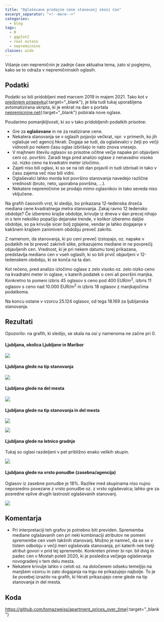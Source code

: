 ```yaml
---
title: "Oglaševane prodajne cene stanovanj skozi čas"
excerpt_separator: "<!--more-->"
categories:
  - blog
tags:
  - R
  - ggplot2
  - real estate
  - nepremicnine
classes: wide
---
```


Višanje cen nepremičnin je zadnje čase aktualna tema, zato si poglejmo,
kako se to odraža v nepremičninskih oglasih.

## Podatki

Podatki so bili pridobljeni med marcem 2019 in majem 2021. Tako kot v
[prejšnjem
prispevku](https://tomazweiss.github.io/blog/oglasevane_cene_stanovanj/){:target="_blank"},
je bila tudi tukaj uporabljena avtomatizirana skripta, ki je enkrat na
dan s portala [nepremicnine.net](https://www.nepremicnine.net/){:target="_blank"} pobirala
nove oglase.

Poudarimo pomanjkljivosti, ki so v tako pridobljenih podatkih prisotne:

-   Gre za **oglaševane** in ne za realizirane cene.
-   Nekatera stanovanja se v oglasih pojavijo večkrat, npr. v primerih,
    ko jih oglašuje več agencij hkrati. Dogaja se tudi, da oglaševalci v
    želji po večji vidnosti po nekem času oglas izbrišejo in nato znova
    vnesejo.
-   V majhnem številu oglasov so prisotne očitne večje napake pri
    objavljeni ceni oz. površini. Zaradi tega pred analizo oglase z
    nenavadno visoko oz. nizko ceno na kvadratni meter izločimo.
-   Zajeti niso bili oglasi, ki so se na isti dan pojavili in tudi
    izbrisali in tako v času zajema več niso bili vidni.
-   Oglaševalci lahko morda kot površino stanovanja navedejo različne
    vrednosti (bruto, neto, uporabna površina, …).
-   Nekatere nepremičnine se prodajo mimo oglasnikov in tako seveda niso
    vključene.

Na grafih časovnih vrst, ki sledijo, bo prikazana 12-tedenska drseča
mediana cene kvadratnega metra stanovanja. Zakaj ravno 12 tedensko
obdobje? Če izberemo krajše obdobje, krivulje iz dneva v dan precej
nihajo in s tem nekoliko popačijo dejanske trende, v kolikor izberemo
daljše obdobje, so pa krivulje sicer bolj zglajene, vendar je lahko
dogajanje v kakšnem krajšem zanimivem obdobju preveč zakrito.

Z namenom, da stanovanja, ki po ceni preveč izstopajo, oz. napake v
podatkih ne bi preveč zakrivili slike, prikazujemo mediane in ne
povprečij objavljenih cen. Vrednost, ki je pri nekem datumu torej
prikazana, predstavlja mediano cen v vseh oglasih, ki so bili prvič
objavljeni v 12-tedenskem obdobju, ki se konča na ta dan.

Kot rečeno, pred analizo izločimo oglase z zelo visoko oz. zelo nizko
ceno na kvadratni meter in oglase, v katerih podatek o ceni ali površini
manjka. Konkretno to pomeni izbris 45 oglasov s ceno pod 400
EUR/m<sup>2</sup>, izbris 11 oglasov s ceno nad 10.000 EUR/m<sup>2</sup>
in izbris 18 oglasov z manjkajočima podatkoma.

Na koncu ostane v vzorcu 25.124 oglasov, od tega 18.169 za ljubljanska
stanovanja.

## Rezultati

Opozorilo: na grafih, ki sledijo, se skala na osi y namenoma ne začne
pri 0.

#### Ljubljana, okolica Ljubljane in Maribor

![]({{site.url}}/assets/images/lj_okolica_mb-1.png)<!-- -->


#### Ljubljana glede na tip stanovanja

![]({{site.url}}/assets/images/lj_tip-1.png)<!-- -->

#### Ljubljana glede na del mesta

![]({{site.url}}/assets/images/lj_del_mesta-1.png)<!-- -->

#### Ljubljana glede na tip stanovanja in del mesta

![]({{site.url}}/assets/images/lj_tip_del_v1-1.png)<!-- -->

![]({{site.url}}/assets/images/lj_tip_del_v2-1.png)<!-- -->

#### Ljubljana glede na letnico gradnje

Tukaj so oglasi razdeljeni v pet približno enako velikih skupin.

![]({{site.url}}/assets/images/lj_letnica-1.png)<!-- -->

#### Ljubljana glede na vrsto ponudbe (zasebna/agencija)

Oglasov iz zasebne ponudbe je 18%. Razlike med skupinama niso nujno
neposredno povezane z vrsto ponudbe oz. z vrsto oglaševalca; lahko gre
za posredne vplive drugih lastnosti oglaševanih stanovanj.

![]({{site.url}}/assets/images/lj_vrsta_ponudbe-1.png)<!-- -->

## Komentarja

-   Pri interpretaciji teh grafov je potrebno biti previden. Sprememba
    mediane oglašavanih cen pri neki kombinaciji atributov ne pomeni
    spremembe cen vseh takšnih stanovanj. Možno je namreč, da so se v
    tistem odbobju v večji meri oglaševala stanovanja, pri katerih nek
    tretji atribut govori v prid tej spremembi. Konkreten primer bi npr.
    bil dvig in padec cen v Mostah poleti 2020, ki je posledica večjega
    oglaševanja novogradenj v tem delu mesta.
-   Nekatere krivulje lahko v celoti oz. na določenem odseku temeljijo
    na manjšem vzorcu in zato dogajanja na trgu ne prikazujejo najbolje.
    To je še posebej izrazito na grafih, ki hkrati prikazujejo cene
    glede na tip stanovanja in del mesta.

## Koda

<https://github.com/tomazweiss/apartment_prices_over_time>{:target="_blank"}
